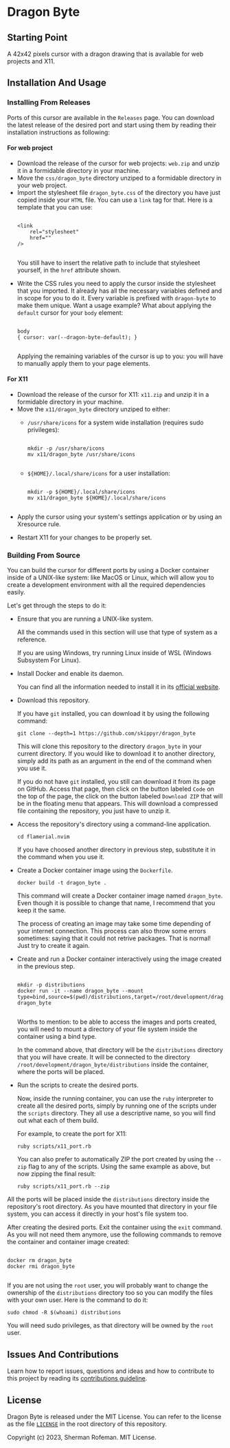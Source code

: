 <h1>Dragon Byte</h1>
	<h2>Starting Point</h2>
		<p>A 42x42 pixels cursor with a dragon drawing that is available for web projects and X11.</p>
	<h2>Installation And Usage</h2>
		<h3>Installing From Releases</h3>
			<p>Ports of this cursor are available in the <code>Releases</code> page. You can download the latest release of the desired port and start using them by reading their installation instructions as following:</p>
			<h4>For web project</h4>
				<ul>
					<li>Download the release of the cursor for web projects: <code>web.zip</code> and unzip it in a formidable directory in your machine.</li>
					<li>Move the <code>css/dragon_byte</code> directory unziped to a formidable directory in your web project.</li>
					<li>Import the stylesheet file <code>dragon_byte.css</code> of the directory you have just copied inside your <code>HTML</code> file. You can use a <code>link</code> tag for that. Here is a template that you can use:</li>
					<pre><code>
&lt;link
	rel="stylesheet"
	href=""
/&gt;
					</code></pre>
					<p>You still have to insert the relative path to include that stylesheet yourself, in the <code>href</code> attribute shown.</p>
					<li>Write the CSS rules you need to apply the cursor inside the stylesheet that you imported. It already has all the necessary variables defined and in scope for you to do it. Every variable is prefixed with <code>dragon-byte</code> to make them unique. Want a usage example? What about applying the <code>default</code> cursor for your <code>body</code> element:</li>
					<pre><code>
body
{ cursor: var(--dragon-byte-default); }
					</code></pre>
					<p>Applying the remaining variables of the cursor is up to you: you will have to manually apply them to your page elements.</p>
				</ul>
			<h4>For X11</h4>
				<ul>
					<li>Download the release of the cursor for X11: <code>x11.zip</code> and unzip it in a formidable directory in your machine.</li>
					<li>Move the <code>x11/dragon_byte</code> directory unziped to either:</li>
						<ul>
							<li><code>/usr/share/icons</code> for a system wide installation (requires sudo privileges):</li>
							<pre><code>
mkdir -p /usr/share/icons
mv x11/dragon_byte /usr/share/icons
							</code></pre>
							<li><code>${HOME}/.local/share/icons</code></pre> for a user installation:</li>
							<pre><code>
mkdir -p ${HOME}/.local/share/icons
mv x11/dragon_byte ${HOME}/.local/share/icons
							</code></pre>
						</ul>
					<li>Apply the cursor using your system's settings application or by using an Xresource rule.</p>
					<li>Restart X11 for your changes to be properly set.</li>
				</ul>
		<h3>Building From Source</h3>
			<p>You can build the cursor for different ports by using a Docker container inside of a UNIX-like system: like MacOS or Linux, which will allow you to create a development environment with all the required dependencies easily.</p>
			<p>Let's get through the steps to do it:</p>
			<ul>
				<li>Ensure that you are running a UNIX-like system.</li>
					<p>All the commands used in this section will use that type of system as a reference.</p>
					<p>If you are using Windows, try running Linux inside of WSL (Windows Subsystem For Linux).</p>
				<li>Install Docker and enable its daemon.</li>
					<p>You can find all the information needed to install it in its <a href="https://docs.docker.com/get-docker/">official website</a>.</p>
				<li>Download this repository.</li>
					<p>If you have <code>git</code> installed, you can download it by using the following command:</p>
						<pre><code>git clone --depth=1 https://github.com/skippyr/dragon_byte</code></pre>
					<p>This will clone this repository to the directory <code>dragon_byte</code> in your current directory. If you would like to download it to another directory, simply add its path as an argument in the end of the command when you use it.</p>
					<p>If you do not have <code>git</code> installed, you still can download it from its page on GitHub. Access that page, then click on the button labeled <code>Code</code> on the top of the page, the click on the button labeled <code>Download ZIP</code> that will be in the floating menu that appears. This will download a compressed file containing the repository, you just have to unzip it.</p>
				<li>Access the repository's directory using a command-line application.</li>
					<pre><code>cd flamerial.nvim</code></pre>
					<p>If you have choosed another directory in previous step, substitute it in the command when you use it.</p>
				<li>Create a Docker container image using the <code>Dockerfile</code>.</li>
					<pre><code>docker build -t dragon_byte .</code></pre>
					<p>This command will create a Docker container image named <code>dragon_byte</code>. Even though it is possible to change that name, I recommend that you keep it the same.</p>
					<p>The process of creating an image may take some time depending of your internet connection. This process can also throw some errors sometimes: saying that it could not retrive packages. That is normal! Just try to create it again.</p>
				<li>Create and run a Docker container interactively using the image created in the previous step.</li>
					<pre><code>
mkdir -p distributions
docker run -it --name dragon_byte --mount type=bind,source=$(pwd)/distributions,target=/root/development/dragon_byte/distributions dragon_byte
					</code></pre>
					<p>Worths to mention: to be able to access the images and ports created, you will need to mount a directory of your file system inside the container using a bind type.</p>
					<p>In the command above, that directory will be the <code>distributions</code> directory that you will have create. It will be connected to the directory <code>/root/development/dragon_byte/distributions</code> inside the container, where the ports will be placed.</p>
				<li>Run the scripts to create the desired ports.</li>
					<p>Now, inside the running container, you can use the <code>ruby</code> interpreter to create all the desired ports, simply by running one of the scripts under the <code>scripts</code> directory. They all use a descriptive name, so you will find out what each of them build.</p>
					<p>For example, to create the port for X11:</p>
					<pre><code>ruby scripts/x11_port.rb</code></pre>
					<p>You can also prefer to automatically ZIP the port created by using the <code>--zip</code> flag to any of the scripts. Using the same example as above, but now zipping the final result:</p>
					<pre><code>ruby scripts/x11_port.rb --zip</code></pre>
			</ul>
			<p>All the ports will be placed inside the <code>distributions</code> directory inside the repository's root directory. As you have mounted that directory in your file system, you can access it directly in your host's file system too.</p>
			<p>After creating the desired ports. Exit the container using the <code>exit</code> command. As you will not need them anymore, use the following commands to remove the container and container image created:</p>
			<pre><code>
docker rm dragon_byte
docker rmi dragon_byte
			</code></pre>
			<p>If you are not using the <code>root</code> user, you will probably want to change the ownership of the <code>distributions</code> directory too so you can modify the files with your own user. Here is the command to do it:</p>
			<pre><code>sudo chmod -R $(whoami) distributions</code></pre>
			<p>You will need sudo privileges, as that directory will be owned by the <code>root</code> user.</p>
	<h2>Issues And Contributions</h2>
		<p>Learn how to report issues, questions and ideas and how to contribute to this project by reading its <a href="https://skippyr.github.io/materials/pages/contributions_guideline.html">contributions guideline</a>.</p>
	<h2>License</h2>
		<p>Dragon Byte is released under the MIT License. You can refer to the license as the file <code><a href="https://github.com/skippyr/dragon_byte/blob/main/LICENSE">LICENSE</a></code> in the root directory of this repository.</p>
		<p>Copyright (c) 2023, Sherman Rofeman. MIT License.</p>


